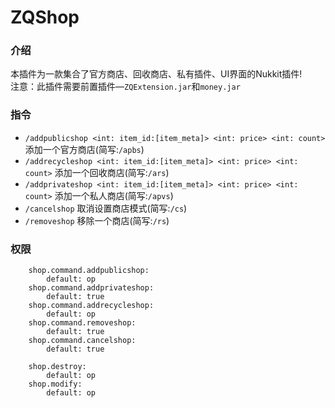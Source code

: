 # ZQShop
### 介绍
本插件为一款集合了官方商店、回收商店、私有插件、UI界面的Nukkit插件!  
注意：此插件需要前置插件—`ZQExtension.jar`和`money.jar`
### 指令
- `/addpublicshop <int: item_id:[item_meta]> <int: price> <int: count>` 添加一个官方商店(简写:`/apbs`)
- `/addrecycleshop <int: item_id:[item_meta]> <int: price> <int: count>` 添加一个回收商店(简写:`/ars`)
- `/addprivateshop <int: item_id:[item_meta]> <int: price> <int: count>` 添加一个私人商店(简写:`/apvs`)
- `/cancelshop` 取消设置商店模式(简写:`/cs`)
- `/removeshop` 移除一个商店(简写:`/rs`)
### 权限
		shop.command.addpublicshop:
			default: op
		shop.command.addprivateshop:
			default: true
		shop.command.addrecycleshop:
			default: op
		shop.command.removeshop:
			default: true
		shop.command.cancelshop:
			default: true

		shop.destroy:
			default: op
		shop.modify:
			default: op